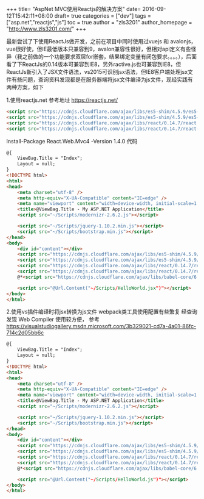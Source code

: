 +++
title= "AspNet MVC使用Reactjs的解决方案"
date= 2016-09-12T15:42:11+08:00
draft= true
categories = ["dev"]
tags = ["asp.net","reactjs","js"]
toc = true
author = "zls3201"
author_homepage =  "http://www.zls3201.com/"
+++


最新尝试了下使用ReactJs做开发，之前在项目中同时使用过vuejs 和 avalonjs，vue很好使，但IE最低版本只兼容到9，avalon兼容性很好，但相对api定义有些怪异（我之前做的一个功能要求双层for嵌套，结果绑定变量有闭包要求。。。。），后面看了下ReactJs的0.14版本可兼容到IE8，另外ractive.js也可兼容到IE8，但ReactJs新引入了JSX文件语法，vs2015可识别jsx语法，但IE8客户端处理jsx文件有些问题，查询资料发现都是在服务器端将jsx文件编译为js文件，现经实践有两种方案，如下

1.使用reactjs.net
参考地址 https://reactjs.net/

```html
<script src="https://cdnjs.cloudflare.com/ajax/libs/es5-shim/4.5.9/es5-shim.js"></script>
<script src="https://cdnjs.cloudflare.com/ajax/libs/es5-shim/4.5.9/es5-sham.js"></script>
<script src="https://cdnjs.cloudflare.com/ajax/libs/react/0.14.7/react.js"></script>
<script src="https://cdnjs.cloudflare.com/ajax/libs/react/0.14.7/react-dom.js"></script>
```

Install-Package React.Web.Mvc4 -Version 1.4.0
代码
```html
@{
    ViewBag.Title = "Index";
    Layout = null;
}
<!DOCTYPE html>
<html>
<head>
    <meta charset="utf-8" />
    <meta http-equiv="X-UA-Compatible" content="IE=edge" />
    <meta name="viewport" content="width=device-width, initial-scale=1.0">
    <title>@ViewBag.Title - My ASP.NET Application</title>
    <script src="~/Scripts/modernizr-2.6.2.js"></script>

    <script src="~/Scripts/jquery-1.10.2.min.js"></script>
    <script src="~/Scripts/bootstrap.min.js"></script>
</head>
<body>
    <div id="content"></div>
    <script src="https://cdnjs.cloudflare.com/ajax/libs/es5-shim/4.5.9/es5-shim.js"></script>
    <script src="https://cdnjs.cloudflare.com/ajax/libs/es5-shim/4.5.9/es5-sham.js"></script>
    <script src="https://cdnjs.cloudflare.com/ajax/libs/react/0.14.7/react.js"></script>
    <script src="https://cdnjs.cloudflare.com/ajax/libs/react/0.14.7/react-dom.js"></script>
    @*<script src="https://cdnjs.cloudflare.com/ajax/libs/babel-core/6.0.20/browser.js"></script>*@

    <script src="@Url.Content("~/Scripts/HelloWorld.jsx")"></script>
</body>
</html>
```

2.使用vs插件编译时将jsx转换为js文件
webpack类工具使用配置有些繁复
经查询发现 Web Compiler 使用较方便，
参考 https://visualstudiogallery.msdn.microsoft.com/3b329021-cd7a-4a01-86fc-714c2d05bb6c

```html
@{
    ViewBag.Title = "Index";
    Layout = null;
}
<!DOCTYPE html>
<html>
<head>
    <meta charset="utf-8" />
    <meta http-equiv="X-UA-Compatible" content="IE=edge" />
    <meta name="viewport" content="width=device-width, initial-scale=1.0">
    <title>@ViewBag.Title - My ASP.NET Application</title>
    <script src="~/Scripts/modernizr-2.6.2.js"></script>

    <script src="~/Scripts/jquery-1.10.2.min.js"></script>
    <script src="~/Scripts/bootstrap.min.js"></script>
</head>
<body>
    <div id="content"></div>
    <script src="https://cdnjs.cloudflare.com/ajax/libs/es5-shim/4.5.9/es5-shim.js"></script>
    <script src="https://cdnjs.cloudflare.com/ajax/libs/es5-shim/4.5.9/es5-sham.js"></script>
    <script src="https://cdnjs.cloudflare.com/ajax/libs/react/0.14.7/react.js"></script>
    <script src="https://cdnjs.cloudflare.com/ajax/libs/react/0.14.7/react-dom.js"></script>
    @*<script src="https://cdnjs.cloudflare.com/ajax/libs/babel-core/6.0.20/browser.js"></script>*@

    <script src="@Url.Content("~/Scripts/HelloWorld.js")"></script>
</body>
</html>
```
